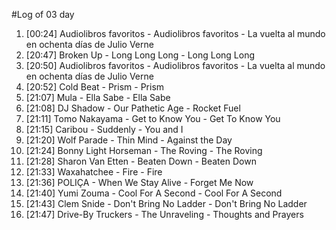 #Log of 03 day

1. [00:24] Audiolibros favoritos - Audiolibros favoritos - La vuelta al mundo en ochenta días de Julio Verne
1. [20:47] Broken Up - Long Long Long - Long Long Long
1. [20:50] Audiolibros favoritos - Audiolibros favoritos - La vuelta al mundo en ochenta días de Julio Verne
1. [20:52] Cold Beat - Prism - Prism
1. [21:07] Mula - Ella Sabe - Ella Sabe
1. [21:08] DJ Shadow - Our Pathetic Age - Rocket Fuel
1. [21:11] Tomo Nakayama - Get to Know You - Get To Know You
1. [21:15] Caribou - Suddenly - You and I
1. [21:20] Wolf Parade - Thin Mind - Against the Day
1. [21:24] Bonny Light Horseman - The Roving - The Roving
1. [21:28] Sharon Van Etten - Beaten Down - Beaten Down
1. [21:33] Waxahatchee - Fire - Fire
1. [21:36] POLIÇA - When We Stay Alive - Forget Me Now
1. [21:40] Yumi Zouma - Cool For A Second - Cool For A Second
1. [21:43] Clem Snide - Don't Bring No Ladder - Don't Bring No Ladder
1. [21:47] Drive-By Truckers - The Unraveling - Thoughts and Prayers
